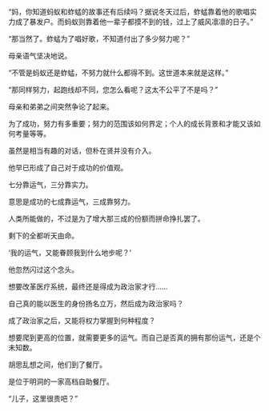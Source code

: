 “妈，你知道蚂蚁和蚱蜢的故事还有后续吗？据说冬天过后，蚱蜢靠着他的歌唱实力成了暴发户。而蚂蚁则靠着他一辈子都摸不到的钱，过上了威风凛凛的日子。”

“那当然了。蚱蜢为了唱好歌，不知道付出了多少努力呢？”

母亲语气坚决地说。

“不管是蚂蚁还是蚱蜢，不努力就什么都得不到。这世道本来就是这样。”

“那同样努力，起跑线却不同，您怎么看呢？这太不公平了不是吗？”

母亲和弟弟之间突然争论了起来。

为了成功，努力有多重要；努力的范围该如何界定；个人的成长背景和才能又该如何考量等等。

虽然是相当有趣的对话，但朴在贤并没有介入。

他早已形成了自己对于成功的价值观。

七分靠运气，三分靠实力。

意思是成功的七成靠运气，三成靠努力。

人类所能做的，不过是为了增大那三成的份额而拼命挣扎罢了。

剩下的全都听天由命。

‘我的运气，又能眷顾我到什么地步呢？’

他忽然闪过这个念头。

想要改革医疗系统，最终还是得成为政治家才行……

自己真的能以医生的身份扬名立万，然后成为政治家吗？

成了政治家之后，又能将权力掌握到何种程度？

想要爬到更高的位置，就需要更多的运气。而自己是否真的拥有那份运气，还是个未知数。

胡思乱想之间，他们到了餐厅。

是位于明洞的一家高档自助餐厅。

“儿子，这里很贵吧？”